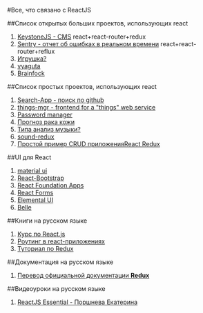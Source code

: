 #Все, что связано с ReactJS

##Список открытых больших проектов, использующих react

1. [KeystoneJS - CMS](https://github.com/keystonejs/keystone) react+react-router+redux
2. [Sentry - отчет об ошибках в реальном времени](https://github.com/getsentry/sentry) react+react-router+reflux
3. [Игрушка?](https://github.com/stipsan/epic)
4. [vyaguta](https://github.com/leapfrogtechnology/vyaguta)
5. [Brainfock](https://github.com/Brainfock/Brainfock)

##Список простых проектов, использующих react

1. [Search-App - поиск по github](https://github.com/ecmadao/Electron-Search-App)
2. [things-mgr - frontend for a "things" web service](https://github.com/blinkmobile/things-mgr)
3. [Password manager](https://github.com/passeme/passeme)
4. [Прогноз рака кожи](https://github.com/Mesoptier/oddspot)
5. [Типа анализ музыки?](https://github.com/cichaczem/music_analyzer)
6. [sound-redux](https://github.com/andrewngu/sound-redux)
7. [Простой пример CRUD приложенияReact Redux](https://github.com/rajaraodv/react-redux-blog)

##UI для React
1. [material ui](http://www.material-ui.com/)
2. [React-Bootstrap](http://react-bootstrap.github.io/)
3. [React Foundation Apps](https://github.com/akiran/react-foundation-apps)
4. [React Forms](http://prometheusresearch.github.io/react-forms/)
5. [Elemental UI](http://elemental-ui.com/)
6. [Belle](https://github.com/nikgraf/belle/)

##Книги на русском языке
1. [Курс по React.js](https://maxfarseer.gitbooks.io/react-course-ru/content/)
2. [Роутинг в react-приложениях](https://maxfarseer.gitbooks.io/react-router-course-ru/content/)
3. [Туториал по Redux](https://maxfarseer.gitbooks.io/redux-course-ru/content/)

##Документация на русском языке
1. [Перевод официальной документации **Redux**](https://github.com/rajdee/redux-in-russian)

##Видеоуроки на русском языке
1. [ReactJS Essential - Поршнева Екатерина](https://www.youtube.com/playlist?list=PLvItDmb0sZw8HZwaeolxxRq3UGpWM3LgW)
